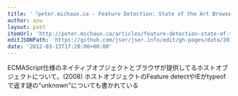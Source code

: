 ```yaml
---
title: '『peter.michaux.ca - Feature Detection: State of the Art Browser Scripting』'
author: azu
layout: post
itemUrl: 'http://peter.michaux.ca/articles/feature-detection-state-of-the-art-browser-scripting'
editJSONPath: 'https://github.com/jser/jser.info/edit/gh-pages/data/2012/03/index.json'
date: '2012-03-13T17:20:00+00:00'
---
```

ECMAScript仕様のネイティブオブジェクトとブラウザが提供してるホストオブジェクトについて。(2008)
ホストオブジェクトのFeature detectやIEがtypeofで返す謎の"unknown"についても書かれている
